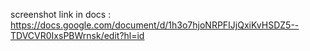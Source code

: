 screenshot link in docs : https://docs.google.com/document/d/1h3o7hjoNRPFIJjQxiKvHSDZ5--TDVCVR0IxsPBWrnsk/edit?hl=id